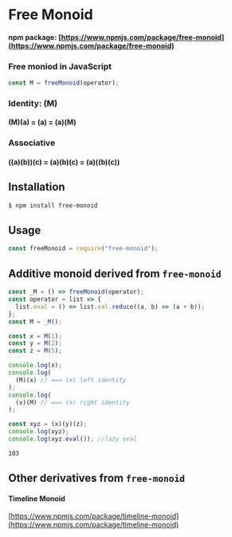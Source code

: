 # Free Monoid

#### npm package: [https://www.npmjs.com/package/free-monoid](https://www.npmjs.com/package/free-monoid)

### Free moniod in JavaScript  

```js
const M = freeMonoid(operator);
```

### Identity: (M)
#### (M)(a) = (a) = (a)(M)

### Associative

#### ((a)(b))(c) = (a)(b)(c) = (a)((b)(c))

## Installation

```sh
$ npm install free-monoid
```

## Usage

```js
const freeMonoid = require("free-monoid");
```

## Additive monoid derived from `free-monoid`

```js
const _M = () => freeMonoid(operator);
const operator = list => {
  list.eval = () => list.val.reduce((a, b) => (a + b));
};
const M = _M();

const x = M(1);
const y = M(2);
const z = M(5);

console.log(x);
console.log(
  (M)(x) // === (x) left identity
);
console.log(
  (x)(M) // === (x) right identity
);

const xyz = (x)(y)(z);
console.log(xyz);
console.log(xyz.eval()); //lazy eval
```

```sh
103
```

## Other derivatives from `free-monoid`

#### Timeline Monoid
[https://www.npmjs.com/package/timeline-monoid](https://www.npmjs.com/package/timeline-monoid)
